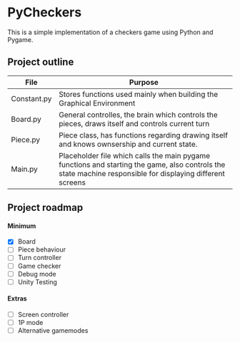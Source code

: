 # PyCheckers

This is a simple implementation of a checkers game using Python and Pygame.

## Project outline

| File        | Purpose                                                                                                                                                    |
| ----------- | ---------------------------------------------------------------------------------------------------------------------------------------------------------- |
| Constant.py | Stores functions used mainly when building the Graphical Environment                                                                                       |
| Board.py    | General controlles, the brain which controls the pieces, draws itself and controls current turn                                                            |
| Piece.py    | Piece class, has functions regarding drawing itself and knows ownsership and current state.                                                                |
| Main.py     | Placeholder file which calls the main pygame functions and starting the game, also controls the state machine responsible for displaying different screens |


## Project roadmap

#### Minimum
 - [x] Board
 - [ ] Piece behaviour
 - [ ] Turn controller
 - [ ] Game checker
 - [ ] Debug mode
 - [ ] Unity Testing
#### Extras
 - [ ] Screen controller
 - [ ] 1P mode
 - [ ] Alternative gamemodes